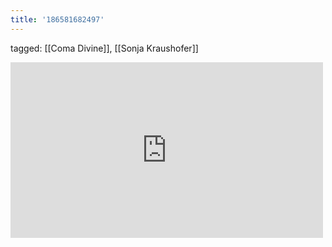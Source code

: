 ```yaml
---
title: '186581682497'
---
```

tagged: [[Coma Divine]], [[Sonja Kraushofer]]
<iframe allow="accelerometer; autoplay; clipboard-write; encrypted-media; gyroscope; picture-in-picture" allowfullscreen="" frameborder="0" height="281" id="youtube_iframe" src="https://www.youtube.com/embed/TiMxAI-y1CU?feature=oembed&amp;enablejsapi=1&amp;origin=https://safe.txmblr.com&amp;wmode=opaque" width="500"></iframe>
